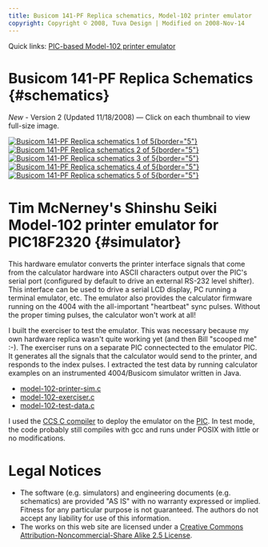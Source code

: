 ```yaml
---
title: Busicom 141-PF Replica schematics, Model-102 printer emulator
copyright: Copyright © 2008, Tuva Design | Modified on 2008-Nov-14
---
```


Quick links: [PIC-based Model-102 printer emulator](#simulator)


# Busicom 141-PF Replica Schematics {#schematics}

*New* - Version 2 (Updated 11/18/2008) — Click on each thumbnail to view full-size image.

[![Busicom 141-PF Replica schematics 1 of 5](./assets/BuscomV2p1-thumb.jpg){border="5"}](./assets/BuscomV2p1.jpg) &nbsp;
[![Busicom 141-PF Replica schematics 2 of 5](./assets/BuscomV2p2-thumb.jpg){border="5"}](./assets/BuscomV2p2.jpg) <br/>
[![Busicom 141-PF Replica schematics 3 of 5](./assets/BuscomV2p3-thumb.jpg){border="5"}](./assets/BuscomV2p3.jpg) &nbsp;
[![Busicom 141-PF Replica schematics 4 of 5](./assets/BuscomV2p4-thumb.jpg){border="5"}](./assets/BuscomV2p4.jpg) <br/>
[![Busicom 141-PF Replica schematics 5 of 5](./assets/BuscomV2p5-thumb.jpg){border="5"}](./assets/BuscomV2p5.jpg)


# Tim McNerney's Shinshu Seiki Model-102 printer emulator for PIC18F2320 {#simulator}

This hardware emulator converts the printer interface signals that
come from the calculator hardware into ASCII characters output over
the PIC's serial port (configured by default to drive an external
RS-232 level shifter). This interface can be used to drive a serial
LCD display, PC running a terminal emulator, etc. The emulator also
provides the calculator firmware running on the 4004 with the
all-important "heartbeat" sync pulses. Without the proper
timing pulses, the calculator won't work at all!

I built the exerciser to test the emulator. This was necessary
because my own hardware replica wasn't quite working yet (and then
Bill "scooped me" :-). The exerciser runs on a separate PIC
connectected to the emulator PIC. It generates all the signals that
the calculator would send to the printer, and responds to the index
pulses. I extracted the test data by running calculator examples on
an instrumented 4004/Busicom simulator written in Java.

- [model-102-printer-sim.c](./assets/model-102-printer-sim.c)
- [model-102-exerciser.c](./assets/model-102-exerciser.c)
- [model-102-test-data.c](./assets/model-102-test-data.c)

I used the [CCS C compiler](http://www.ccsinfo.com) to
deploy the emulator on the [PIC](http://www.microchip.com).
In test mode, the code probably still compiles with gcc and runs under
POSIX with little or no modifications.


# Legal Notices

- The software (e.g. simulators) and engineering documents (e.g. schematics) are provided "AS IS" with no warranty expressed or implied. Fitness for any particular purpose is not guaranteed. The authors do not accept any liability for use of this information.
- The works on this web site are licensed under a [Creative Commons Attribution-Noncommercial-Share Alike 2.5 License](http://creativecommons.org/licenses/by-nc-sa/2.5/).
